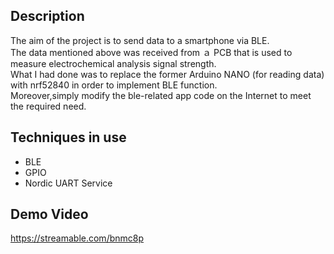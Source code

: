 ## Description
The aim of the project is to send data to a smartphone via BLE.  
The data mentioned above was received from ａ PCB that is used to measure electrochemical analysis signal strength.  
What I had done was to replace the former Arduino NANO (for reading data) with nrf52840 in order to implement BLE function.  
Moreover,simply modify the ble-related app code on the Internet to meet the required need.   

## Techniques in use 
* BLE
* GPIO
* Nordic UART Service

## Demo Video
https://streamable.com/bnmc8p
